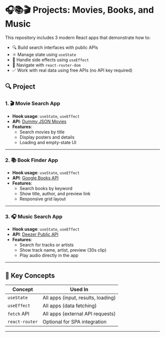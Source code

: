 # 🎧📚🎬 Projects: Movies, Books, and Music

This repository includes 3 modern React apps that demonstrate how to:

- 🔍 Build search interfaces with public APIs
- ⚛️ Manage state using `useState`
- 🔁 Handle side effects using `useEffect`
- 🧭 Navigate with `react-router-dom`
- ✅ Work with real data using free APIs (no API key required)

## 🔍 Project

### 1. 🎬 Movie Search App

- **Hook usage**: `useState`, `useEffect`
- **API**: [Dummy JSON Movies](`https://api.themoviedb.org/3/search/movie?api_key=&query=${query}`)
- **Features**:
  - Search movies by title
  - Display posters and details
  - Loading and empty-state UI

---

### 2. 📚 Book Finder App

- **Hook usage**: `useState`, `useEffect`
- **API**: [Google Books API](`https://openlibrary.org/search.json?title=${query}`)
- **Features**:
  - Search books by keyword
  - Show title, author, and preview link
  - Responsive grid layout

---

### 3. 🎧 Music Search App

- **Hook usage**: `useState`, `useEffect`
- **API**: [Deezer Public API](https://api.deezer.com/search?q=eminem)
- **Features**:
  - Search for tracks or artists
  - Show track name, artist, preview (30s clip)
  - Play audio directly in the app

---

## 🧠 Key Concepts

| Concept        | Used In                            |
| -------------- | ---------------------------------- |
| `useState`     | All apps (input, results, loading) |
| `useEffect`    | All apps (data fetching)           |
| `fetch` API    | All apps (external API requests)   |
| `react-router` | Optional for SPA integration       |

---
